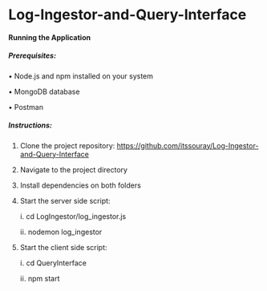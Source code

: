 # Log-Ingestor-and-Query-Interface
#### Running the Application

##### Prerequisites:


• Node.js and npm installed on your system

• MongoDB database

• Postman


##### Instructions:


1. Clone the project repository:  https://github.com/itssouray/Log-Ingestor-and-Query-Interface

2. Navigate to the project directory

3. Install dependencies on both folders

4. Start the server side script:
   
   i. cd LogIngestor/log_ingestor.js
   
   ⅰⅰ. nodemon log_ingestor


5. Start the client side script:

   ⅰ. cd QueryInterface

   ⅰⅰ. npm start
